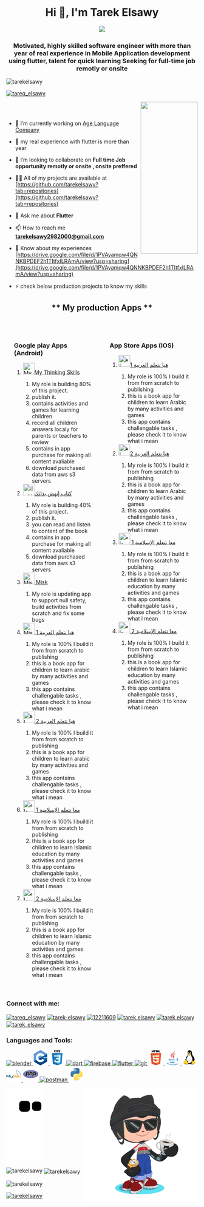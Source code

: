 <h1 align="center">Hi 👋, I'm Tarek Elsawy</h1>
<p align="center"> <img src="https://readme-typing-svg.herokuapp.com?lines=Welcome,+Let's+follow+each+other+💖" /> </p>

<h3 align="center">Motivated, highly skilled software engineer with more than  year of real experience in Mobile Application development using flutter, talent for quick learning Seeking for full-time job remotly or onsite</h3>


<p align="left"> <img src="https://komarev.com/ghpvc/?username=tarekelsawy&label=Profile%20views&color=0e75b6&style=flat" alt="tarekelsawy" /> </p>

<p align="left"> <a href="https://twitter.com/tareq_elsawy" target="blank"><img src="https://img.shields.io/twitter/follow/tareq_elsawy?logo=twitter&style=for-the-badge" alt="tareq_elsawy" /></a> </p>


<img align="right" src="https://user-images.githubusercontent.com/63050133/156676671-d5b2e362-97d4-4404-9447-dd71ddfea82f.gif" height=400px width = 150px/>
<br>
<br>

- 🔭 I’m currently working on [Age Language Company](https://alcegypt.net/)

- 🌱 my real experience with flutter is more than year

- 👯 I’m looking to collaborate on **Full time Job opportunity remotly or onsite , onsite preffered**

- 👨‍💻 All of my projects are available at [https://github.com/tarekelsawy?tab=repositories](https://github.com/tarekelsawy?tab=repositories)

- 💬 Ask me about **Flutter**

- 📫 How to reach me **tarekelsawy2982000@gmail.com**

- 📄 Know about my experiences [https://drive.google.com/file/d/1PVAyamqw4QNNKBPDEF2h1TItfxILRAmA/view?usp=sharing](https://drive.google.com/file/d/1PVAyamqw4QNNKBPDEF2h1TItfxILRAmA/view?usp=sharing)

- ⚡ check below production projects to know my skills
<h2 align="center">** My production Apps **</h2>
<br>
<div style="display: flex; width: 100%;">
  <div style="flex: 1; width: 60%; padding: 20px; box-sizing: border-box;">
    <h3>Google play Apps (Android)</h3>
    <ol>
      <li>  <a href="https://play.google.com/store/apps/details?id=com.alcegypt.maryam"><img title="My Thinking Skills"  src="https://play-lh.googleusercontent.com/qEsy3oS7KOWD-3WRnFjdMFW7xY0FcgazHPxiqYZunlY-WZIXphh4lj2NgtJR39IWLDyN=w240-h480-rw" width = 30px height = 30px/>My Thinking Skills</a> </li>
      <ol>
        <li>My role is building 80% of this project.</li>
        <li>publish it.</li>
        <li>contains activities and games for learning children </li>
        <li>record all children answers localy for parents or teachers to review </li>
        <li>contains in app purchase for making all content avaliable </li>
        <li>download purchased data from aws s3 servers </li>
      </ol>
      <li>  <a href="https://play.google.com/store/apps/details?id=com.alcegypt.getup"><img title="إنهض بذاتك"  src="https://play-lh.googleusercontent.com/zDqQo89LdTE9_5XIW2BRGr1son9LJvdzfrVWIHvWI_AKpuVkeNbszuYqFLnqhdEsx_E=w240-h480-rw" width = 30px height = 30px/>كتاب إنهض بذاتك </a> </li>
      <ol>
        <li>My role is building 40% of this project.</li>
        <li>publish it.</li>
        <li>you can read and listen to content of the book</li>
        <li>contains in app purchase for making all content avaliable </li>
        <li>download purchased data from aws s3 servers </li>
      </ol>
      <li>  <a href="https://play.google.com/store/apps/details?id=com.miskarabic.MiSK1"><img title="Misk"  src="https://play-lh.googleusercontent.com/ffR-5dxLHfI5ryzVLJltOSv21HjeEHPAdCokHNgVHM0_S1Xp5G55UkBDgDx2jej_VA=w240-h480-rw" width = 30px height = 30px/> Misk </a> </li>
      <ol>
        <li>My role is updating app to support null safety, build activities from scratch and fix some bugs </li>
      </ol>
      <li>  <a href="https://play.google.com/store/apps/details?id=com.alc.bright_stars"><img title="Misk"  src="https://play-lh.googleusercontent.com/8W0o13GMVkMmB6Xa3JFA7R-w-BgzdQRkv58UuKAV3uMQtqNX3Uh8V33YGUZu8qAmgCY=w240-h480-rw" width = 30px height = 30px/> هيا نتعلم العربية 1 </a> </li>
      <ol>
        <li>My role is 100% I build it from from scratch to publishing</li>
        <li>this is a book app for children to learn arabic by many activities and games</li>
        <li>this app contains challengable tasks , please check it to know what i mean </li>
      </ol>
      <li>  <a href="https://play.google.com/store/apps/details?id=com.alc.bright_stars2"><img title="هيا نتعلم العربية 2"  src="https://play-lh.googleusercontent.com/KRH50ir_BpaMTNiwtjDMI2ftkepi-VS0PedJDpYKb_Y7Xcw-_93HCFV0PxnRvOcwI3o=w240-h480-rw" width = 30px height = 30px/> هيا نتعلم العربية 2 </a> </li>
      <ol>
        <li>My role is 100% I build it from from scratch to publishing</li>
        <li>this is a book app for children to learn arabic by many activities and games</li>
        <li>this app contains challengable tasks , please check it to know what i mean </li>
      </ol>
      <li>  <a href="https://play.google.com/store/apps/details?id=com.alcegypt.bs_islamic_1"><img title="معا نتعلم الإسلامية 1"  src="https://play-lh.googleusercontent.com/1fYSCyA9seuAWWQTM-nVNEgWAKHPQx_9dDQHA90f07rK4lZPb-OQtJraIjxQS69a0NA=w240-h480-rw" width = 30px height = 30px/> معا نتعلم الإسلامية 1 </a> </li>
      <ol>
        <li>My role is 100% I build it from from scratch to publishing</li>
        <li>this is a book app for children to learn Islamic education by many activities and games</li>
        <li>this app contains challengable tasks , please check it to know what i mean </li>
      </ol>
      <li>  <a href="https://play.google.com/store/apps/details?id=com.alcegypt.bs_islamic_2"><img title="معا نتعلم الإسلامية 2"  src="https://play-lh.googleusercontent.com/L5ndett7RkshidJHMzbF92AkAeJ9-GWNIg9mVrXvcpHWyb3BhtMXTEfPNPLllfiEdQWC=w240-h480-rw" width = 30px height = 30px/> معا نتعلم الإسلامية 2 </a> </li>
      <ol>
        <li>My role is 100% I build it from from scratch to publishing</li>
        <li>this is a book app for children to learn Islamic education by many activities and games</li>
        <li>this app contains challengable tasks , please check it to know what i mean </li>
      </ol>
    </ol>
  </div>
  <div style="flex: 1; width: 60%; padding: 20px; box-sizing: border-box; ">
    <h3>App Store Apps (IOS)</h3>
    <ol>
      <li>  <a href="https://apps.apple.com/us/app/%D9%87%D9%8A%D8%A7-%D9%86%D8%AA%D8%B9%D9%84%D9%85-%D8%A7%D9%84%D8%B9%D8%B1%D8%A8%D9%8A%D8%A9-%D9%A1/id6476523609?platform=iphone"><img title="هيا نتعلم العربية 1"  src="https://is1-ssl.mzstatic.com/image/thumb/Purple116/v4/db/05/5f/db055fca-ac3f-5f2b-81db-444a1f8c292e/AppIcon-0-0-1x_U007emarketing-0-0-0-10-0-0-sRGB-0-0-0-GLES2_U002c0-512MB-85-220-0-0.png/230x0w.webp" width = 30px height = 30px/>هيا نتعلم العربية 1</a> </li>
      <ol>
        <li>My role is 100% I build it from from scratch to publishing</li>
        <li>this is a book app for children to learn Arabic by many activities and games</li>
        <li>this app contains challengable tasks , please check it to know what i mean </li>
      </ol>
      <li>  <a href="https://apps.apple.com/us/app/%D9%87%D9%8A%D8%A7-%D9%86%D8%AA%D8%B9%D9%84%D9%85-%D8%A7%D9%84%D8%B9%D8%B1%D8%A8%D9%8A%D8%A9-%D9%A2/id6476694273?platform=iphone"><img title="هيا نتعلم العربية 2"  src="https://is1-ssl.mzstatic.com/image/thumb/Purple122/v4/ed/ea/71/edea710d-497c-64ec-53a3-f0a00bc867e2/AppIcon-0-0-1x_U007emarketing-0-0-0-10-0-0-sRGB-0-0-0-GLES2_U002c0-512MB-85-220-0-0.png/230x0w.webp" width = 30px height = 30px/>هيا نتعلم العربية 2</a> </li>
      <ol>
        <li>My role is 100% I build it from from scratch to publishing</li>
        <li>this is a book app for children to learn Arabic by many activities and games</li>
        <li>this app contains challengable tasks , please check it to know what i mean </li>
      </ol>
      <li>  <a href="https://apps.apple.com/us/app/%D9%85%D8%B9%D8%A7-%D9%86%D8%AA%D8%B9%D8%B1%D9%81-%D8%A7%D9%84%D8%AA%D8%B1%D8%A8%D9%8A%D8%A9-%D8%A7%D9%84%D8%A7%D8%B3%D9%84%D8%A7%D9%85%D9%8A%D8%A9-1/id6478166857?platform=iphone"><img title="معا نتعلم الإسلامية 1"  src="https://is1-ssl.mzstatic.com/image/thumb/Purple112/v4/05/ab/7c/05ab7cba-e072-5af0-884f-6c610aac6b30/AppIcon-0-0-1x_U007emarketing-0-0-0-10-0-0-sRGB-0-0-0-GLES2_U002c0-512MB-85-220-0-0.png/230x0w.webp" width = 30px height = 30px/> معا نتعلم الإسلامية 1</a> </li>
      <ol>
        <li>My role is 100% I build it from from scratch to publishing</li>
        <li>this is a book app for children to learn Islamic education by many activities and games</li>
        <li>this app contains challengable tasks , please check it to know what i mean </li>
      </ol>
      <li>  <a href="https://apps.apple.com/us/app/%D9%85%D8%B9%D8%A7-%D9%86%D8%AA%D8%B9%D8%B1%D9%81-%D8%A7%D9%84%D8%AA%D8%B1%D8%A8%D9%8A%D8%A9-%D8%A7%D9%84%D8%A7%D8%B3%D9%84%D8%A7%D9%85%D9%8A%D8%A9-2/id6478220558?platform=iphone"><img title="معا نتعلم الإسلامية 2"  src="https://is1-ssl.mzstatic.com/image/thumb/Purple122/v4/d0/5a/a9/d05aa933-2aae-8dfd-ef57-f1b1ee2d8622/AppIcon-0-0-1x_U007emarketing-0-0-0-10-0-0-sRGB-0-0-0-GLES2_U002c0-512MB-85-220-0-0.png/230x0w.webp" width = 30px height = 30px/> معا نتعلم الإسلامية 2 </a> </li>
      <ol>
        <li>My role is 100% I build it from from scratch to publishing</li>
        <li>this is a book app for children to learn Islamic education by many activities and games</li>
        <li>this app contains challengable tasks , please check it to know what i mean </li>
      </ol>
    </ol>
  </div>
</div>



<h3 align="left">Connect with me:</h3>
<p align="left">
<a href="https://twitter.com/tareq_elsawy" target="blank"><img align="center" src="https://raw.githubusercontent.com/rahuldkjain/github-profile-readme-generator/master/src/images/icons/Social/twitter.svg" alt="tareq_elsawy" height="30" width="40" /></a>
<a href="https://linkedin.com/in/tarek-elsawy" target="blank"><img align="center" src="https://raw.githubusercontent.com/rahuldkjain/github-profile-readme-generator/master/src/images/icons/Social/linked-in-alt.svg" alt="tarek-elsawy" height="30" width="40" /></a>
<a href="https://stackoverflow.com/users/12211609" target="blank"><img align="center" src="https://raw.githubusercontent.com/rahuldkjain/github-profile-readme-generator/master/src/images/icons/Social/stack-overflow.svg" alt="12211609" height="30" width="40" /></a>
<a href="https://fb.com/tarek elsawy" target="blank"><img align="center" src="https://raw.githubusercontent.com/rahuldkjain/github-profile-readme-generator/master/src/images/icons/Social/facebook.svg" alt="tarek elsawy" height="30" width="40" /></a>
<a href="https://www.youtube.com/c/tarek elsawy" target="blank"><img align="center" src="https://raw.githubusercontent.com/rahuldkjain/github-profile-readme-generator/master/src/images/icons/Social/youtube.svg" alt="tarek elsawy" height="30" width="40" /></a>
<a href="https://www.leetcode.com/tarek_elsawy" target="blank"><img align="center" src="https://raw.githubusercontent.com/rahuldkjain/github-profile-readme-generator/master/src/images/icons/Social/leet-code.svg" alt="tarek_elsawy" height="30" width="40" /></a>
</p>

<h3 align="left">Languages and Tools:</h3>
<p align="left"> <a href="https://www.blender.org/" target="_blank" rel="noreferrer"> <img src="https://download.blender.org/branding/community/blender_community_badge_white.svg" alt="blender" width="40" height="40"/> </a> <a href="https://www.w3schools.com/cpp/" target="_blank" rel="noreferrer"> <img src="https://raw.githubusercontent.com/devicons/devicon/master/icons/cplusplus/cplusplus-original.svg" alt="cplusplus" width="40" height="40"/> </a> <a href="https://www.w3schools.com/css/" target="_blank" rel="noreferrer"> <img src="https://raw.githubusercontent.com/devicons/devicon/master/icons/css3/css3-original-wordmark.svg" alt="css3" width="40" height="40"/> </a> <a href="https://dart.dev" target="_blank" rel="noreferrer"> <img src="https://www.vectorlogo.zone/logos/dartlang/dartlang-icon.svg" alt="dart" width="40" height="40"/> </a> <a href="https://firebase.google.com/" target="_blank" rel="noreferrer"> <img src="https://www.vectorlogo.zone/logos/firebase/firebase-icon.svg" alt="firebase" width="40" height="40"/> </a> <a href="https://flutter.dev" target="_blank" rel="noreferrer"> <img src="https://www.vectorlogo.zone/logos/flutterio/flutterio-icon.svg" alt="flutter" width="40" height="40"/> </a> <a href="https://git-scm.com/" target="_blank" rel="noreferrer"> <img src="https://www.vectorlogo.zone/logos/git-scm/git-scm-icon.svg" alt="git" width="40" height="40"/> </a> <a href="https://www.w3.org/html/" target="_blank" rel="noreferrer"> <img src="https://raw.githubusercontent.com/devicons/devicon/master/icons/html5/html5-original-wordmark.svg" alt="html5" width="40" height="40"/> </a> <a href="https://www.java.com" target="_blank" rel="noreferrer"> <img src="https://raw.githubusercontent.com/devicons/devicon/master/icons/java/java-original.svg" alt="java" width="40" height="40"/> </a> <a href="https://www.linux.org/" target="_blank" rel="noreferrer"> <img src="https://raw.githubusercontent.com/devicons/devicon/master/icons/linux/linux-original.svg" alt="linux" width="40" height="40"/> </a> <a href="https://www.mysql.com/" target="_blank" rel="noreferrer"> <img src="https://raw.githubusercontent.com/devicons/devicon/master/icons/mysql/mysql-original-wordmark.svg" alt="mysql" width="40" height="40"/> </a> <a href="https://www.php.net" target="_blank" rel="noreferrer"> <img src="https://raw.githubusercontent.com/devicons/devicon/master/icons/php/php-original.svg" alt="php" width="40" height="40"/> </a> <a href="https://postman.com" target="_blank" rel="noreferrer"> <img src="https://www.vectorlogo.zone/logos/getpostman/getpostman-icon.svg" alt="postman" width="40" height="40"/> </a> <a href="https://www.python.org" target="_blank" rel="noreferrer"> <img src="https://raw.githubusercontent.com/devicons/devicon/master/icons/python/python-original.svg" alt="python" width="40" height="40"/> </a> </p>


<img src="https://github.com/Amira-Zahran/Amira-zahran/blob/output/github-contribution-grid-snake.svg" alt="Snake"/>
<img alt="Night Coding" src="https://raw.githubusercontent.com/AhmedFathyDev/AhmedFathyDev/main/GitHub.png" align="right" height="300"/>


<p><img align="left" src="https://github-readme-stats.vercel.app/api/top-langs?username=tarekelsawy&show_icons=true&locale=en&layout=compact" alt="tarekelsawy" /></p>

<p>&nbsp;<img align="center" src="https://github-readme-stats.vercel.app/api?username=tarekelsawy&show_icons=true&locale=en" alt="tarekelsawy" /></p>

<p><img align="center" src="https://github-readme-streak-stats.herokuapp.com/?user=tarekelsawy&" alt="tarekelsawy" /></p>
<p align="left"> <a href="https://github.com/ryo-ma/github-profile-trophy"><img src="https://github-profile-trophy.vercel.app/?username=tarekelsawy" alt="tarekelsawy" /></a> </p>
